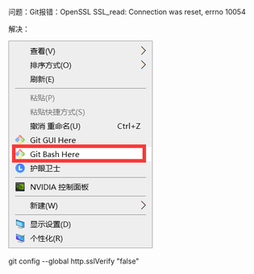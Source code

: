 问题：Git报错：OpenSSL SSL_read: Connection was reset, errno 10054

解决：

![img.png](img.png)

git config --global http.sslVerify "false"